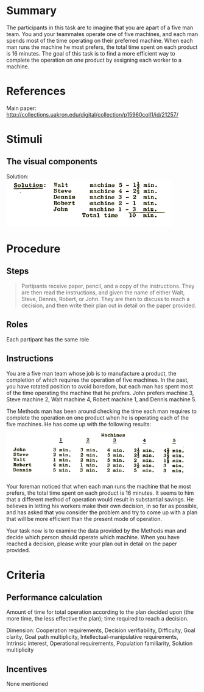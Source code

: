 # Summary
The participants in this task are to imagine that you are apart of a five man team. You and your teammates operate one of five machines, and each man spends most of the time operating on their preferred machine. When each man runs the machine he most prefers, the total time spent on each product is 16 minutes. The goal of this task is to find a more efficient way to complete the operation on one product by assigning each worker to a machine.

# References
Main paper: http://collections.uakron.edu/digital/collection/p15960coll1/id/21257/

# Stimuli
## The visual components
Solution:  
![operationtim](/images/operationtim.png)


# Procedure
## Steps
>Partipants receive paper, pencil, and a copy of the instructions.
>They are then read the instructions, and given the name of either Walt, Steve, Dennis, Robert, or John.
>They are then to discuss to reach a decision, and then write their plan out in detail on the paper provided.

## Roles 
Each partipant has the same role

## Instructions
You are a five man team whose job is to manufacture a product, the completion of which requires the operation of five machines. In the past, you have rotated position to avoid boredom, but each man has spent most of the time operating the machine that he prefers. John prefers machine 3, Steve machine 2, Walt machine 4, Robert machine 1, and Dennis machine 5.

The Methods man has been around checking the time each man requires to complete the operation on one product when he is operating each of the five machines. He has come up with the following results:

![operationtime](/images/operationtime.png)

Your foreman noticed that when each man runs the machine that he most prefers, the total time spent on each product is 16 minutes. It seems to him that a different method of operation would result in substantial savings. He believes in letting his workers make their own decision, in so far as possible, and has asked that you consider the problem and try to come up with a plan that will be more efficient than the present mode of operation.

Your task now is to examine the data provided by the Methods man and decide which person should operate which machine. When you have reached a decision, please write your plan out in detail on the paper provided. 

# Criteria
## Performance calculation
Amount of time for total operation according to the plan decided upon (the more time, the less effective the plan); time required to reach a decision. 

Dimension:
Cooperation requirements, Decision verifiability, Difficulty, Goal clarity, Goal path multiplicity, Intellectual-manipulative requirements, Intrinsic interest, Operational requirements, Population familiarity, Solution multiplicity

## Incentives
None mentioned
